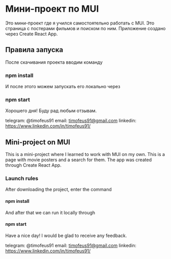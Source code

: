 # Мини-проект по MUI

Это мини-проект где я учился самостоятельно работать с MUI. Это страница с постерами фильмов и поиском по ним.
Приложение создано через Create React App.

## Правила запуска

После скачивания проекта вводим команду

### npm install

И после этого можем запускать его локально через 

### npm start


Хорошего дня! Буду рад любым отзывам.

telegram: @timofeus91
email: timofeus91@gmail.com
linkedin: https://www.linkedin.com/in/timofeus91/ 


## Mini-project on MUI

This is a mini-project where I learned to work with MUI on my own. This is a page with movie posters and a search for them.
The app was created through Create React App.

### Launch rules

After downloading the project, enter the command

#### npm install

And after that we can run it locally through

#### npm start


Have a nice day! I would be glad to receive any feedback.

telegram: @timofeus91
email: timofeus91@gmail.com
linkedin: https://www.linkedin.com/in/timofeus91/
